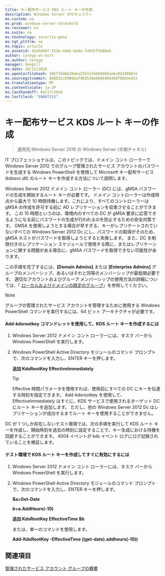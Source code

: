 ```yaml
---
title: キー配布サービス KDS ルート キーの作成
description: Windows Server のセキュリティ
ms.custom: na
ms.prod: windows-server-threshold
ms.reviewer: na
ms.suite: na
ms.technology: security-gmsa
ms.tgt_pltfrm: na
ms.topic: article
ms.assetid: 42e5db8f-1516-4d42-be0a-fa932f5588e9
author: coreyp-at-msft
ms.author: coreyp
manager: dongill
ms.date: 10/12/2016
ms.openlocfilehash: 3d5f7b46b28e6a2fbfafb664b69aebc8d34886fe
ms.sourcegitcommit: 0d0b32c8986ba7db9536e0b8648d4ddf9b03e452
ms.translationtype: MT
ms.contentlocale: ja-JP
ms.lasthandoff: 04/17/2019
ms.locfileid: "59867213"
---
```

# <a name="create-the-key-distribution-services-kds-root-key"></a>キー配布サービス KDS ルート キーの作成

>適用先:Windows Server 2016 の Windows Server (半期チャネル)

IT プロフェッショナルは、このトピックでは、ドメイン コント ローラーで Windows Server 2012 でのグループ管理されたサービス アカウントのパスワードを生成する Windows PowerShell を使用して Microsoft キー配布サービス (kdssvc.dll) のルート キーを作成する方法について説明します。

 Windows Server 2012 ドメイン コント ローラー (DC) には、gMSA パスワードの生成を開始するルート キーが必要です。 ドメイン コントローラーは作成時点から最大で 10 時間待機します。これにより、すべてのコントローラーは gMSA の作成を許可する前に AD レプリケーションを収束させることができます。 この 10 時間というのは、環境内のすべての DC が gMSA 要求に応答できるようになる前にパスワードの生成が行われるのを防止するための安全対策です。  GMSA を使用しようとする場合が早すぎる、キーがレプリケートされていないすべての Windows Server 2012 Dc にし、パスワードの取得がそのため、gMSA ホストがパスワードを取得しようとすると失敗します。 また、DC を制限付きのレプリケーション スケジュールで使用する際に、またはレプリケーションに関する問題がある場合に、gMSA パスワードを取得できない可能性があります。

この手順を完了するには、**[Domain Admins]** または **[Enterprise Admins]** グループのメンバーシップ、あるいはそれと同等のメンバーシップが最低限必要です。 適切なアカウントおよびグループ メンバーシップの使用方法の詳細については、「 [ローカルおよびドメインの既定のグループ](https://technet.microsoft.com/library/dd728026(WS.10).aspx)」を参照してください。

> [!NOTE]
> グループの管理されたサービス アカウントを管理するために使用する Windows PowerShell コマンドを実行するには、64 ビット アーキテクチャが必要です。

#### <a name="to-create-the-kds-root-key-using-the-add-kdsrootkey-cmdlet"></a>Add-kdsrootkey コマンドレットを使用して、KDS ルート キーを作成するには

1.  Windows Server 2012 ドメイン コント ローラーには、タスク バーから Windows PowerShell を実行します。

2.  Windows PowerShell Active Directory モジュールのコマンド プロンプトで、次のコマンドを入力し、ENTER キーを押します。

    **追加 KdsRootKey EffectiveImmediately**

    > [!TIP]
    > Effective 時間パラメータを使用すれば、使用前にすべての DC にキーを伝達する時刻を指定できます。 Add-kdsrootkey を使用して、EffectiveImmediately はすぐに、KDS サービスで使用されるターゲット DC にルート キーを追加します。 ただし、他の Windows Server 2012 Dc はレプリケーションが成功するまでルート キーを使用することができません。

DC が 1 つしか存在しないテスト環境では、次の手順を実行して KDS ルート キーを作成し、開始時刻を過去の時刻に設定することで、キー生成における待機を回避することができます。 4004 イベントが kds イベント ログにログ記録されていることを検証します。

#### <a name="to-create-the-kds-root-key-in-a-test-environment-for-immediate-effectiveness"></a>テスト環境で KDS ルート キーを作成してすぐに有効にするには

1.  Windows Server 2012 ドメイン コント ローラーには、タスク バーから Windows PowerShell を実行します。

2.  Windows PowerShell Active Directory モジュールのコマンド プロンプトで、次のコマンドを入力し、ENTER キーを押します。

    **$a=Get-Date**

    **$b=$a.AddHours(-10)**

    **追加 KdsRootKey EffectiveTime $b**

    または、単一のコマンドを使用します。

    **Add-KdsRootKey -EffectiveTime ((get-date).addhours(-10))**

## <a name="see-also"></a>関連項目
[管理されたサービス アカウント グループの概要](getting-started-with-group-managed-service-accounts.md)


